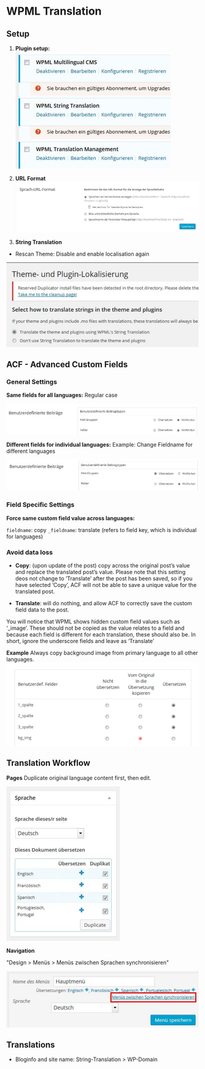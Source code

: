 # WPML Translation

## Setup

1. **Plugin setup:**
![wpml_setup.jpg](img/wpml_setup.jpg)

2. **URL Format**
![wpml_settings_1.jpg](img/wpml_settings_1.jpg)
3. **String Translation**
- Rescan Theme: Disable and enable localisation again

![wpml_settings_2.jpg](img/wpml_settings_2.jpg)

## ACF - Advanced Custom Fields

### General Settings

**Same fields for all languages:**
Regular case

![acf_regular.jpg](img/acf_regular.jpg)

**Different fields for individual languages:**
Example: Change Fieldname for different languages

![acf_translate.jpg](img/acf_translate.jpg)

### Field Specific Settings

**Force same custom field value across languages:**

`fieldname`: copy
`_fieldname`: translate (refers to field key, which is individual for languages)

### Avoid data loss

- **Copy**: (upon update of the post) copy across the original post’s value and replace the translated post’s value. Please note that this setting deos not change to ‘Translate’ after the post has been saved, so if you have selected ‘Copy’, ACF will not be able to save a unique value for the translated post.

- **Translate**: will do nothing, and allow ACF to correctly save the custom field data to the post.

You will notice that WPML shows hidden custom field values such as ‘_image’. These should not be copied as the value relates to a field and because each field is different for each translation, these should also be. In short, ignore the underscore fields and leave as ‘Translate’

**Example**
Always copy background image from primary language to all other languages.
![acf_translate.jpg](img/wpml_copy_bg.png)


## Translation Workflow

**Pages**
Duplicate original language content first, then edit.

![wpml_workflow_1.jpg](img/wpml_workflow_1.jpg)

**Navigation**

"Design > Menüs > Menüs zwischen Sprachen synchronisieren"

![wpml_workflow_menu_1.jpg](img/wpml_workflow_menu_1.jpg)

## Translations

- Bloginfo and site name: String-Translation > WP-Domain